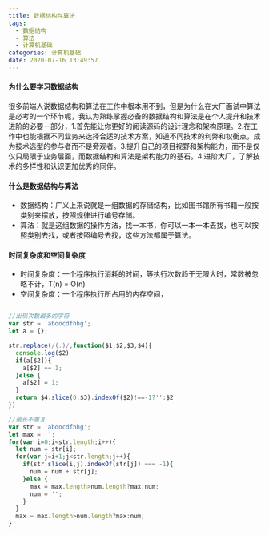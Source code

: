 ```yaml
---
title: 数据结构与算法
tags:
  - 数据结构
  - 算法
  - 计算机基础
categories: 计算机基础
date: 2020-07-16 13:49:57
---
```


#### 为什么要学习数据结构

很多前端人说数据结构和算法在工作中根本用不到，但是为什么在大厂面试中算法是必考的一个环节呢，我认为熟练掌握必备的数据结构和算法是在个人提升和技术进阶的必要一部分，1.首先能让你更好的阅读源码的设计理念和架构原理。2.在工作中也能根据不同业务来选择合适的技术方案，知道不同技术的利弊和权衡点，成为技术选型的参与者而不是旁观者。3.提升自己的项目视野和架构能力，而不是仅仅只局限于业务层面，而数据结构和算法是架构能力的基石。4.进阶大厂，了解技术的多样性和认识更加优秀的同伴。

#### 什么是数据结构与算法

- 数据结构：广义上来说就是一组数据的存储结构，比如图书馆所有书籍一般按类别来摆放，按照规律进行编号存储。
- 算法：就是这组数据的操作方法，找一本书，你可以一本一本去找，也可以按照类别去找，或者按照编号去找，这些方法都属于算法。

#### 时间复杂度和空间复杂度

- 时间复杂度：一个程序执行消耗的时间，等执行次数趋于无限大时，常数被忽略不计，T(n) = O(n)
- 空间复杂度：一个程序执行所占用的内存空间，

```javascript

//出现次数最多的字符
var str = 'aboocdfhhg';
let a = {};

str.replace(/(.)/,function($1,$2,$3,$4){
  console.log($2)
  if(a[$2]){
    a[$2] += 1;
  }else {
    a[$2] = 1;
  }
  return $4.slice(0,$3).indexOf($2)!==-1?'':$2
})

//最长不重复
var str = 'aboocdfhhg';
let max = '';
for(var i=0;i<str.length;i++){
  let num = str[i];
  for(var j=i+1;j<str.length;j++){
    if(str.slice(i,j).indexOf(str[j]) === -1){
      num = num + str[j];
    }else {
      max = max.length>num.length?max:num;
      num = '';
    }
  }
  max = max.length>num.length?max:num;
}

```
